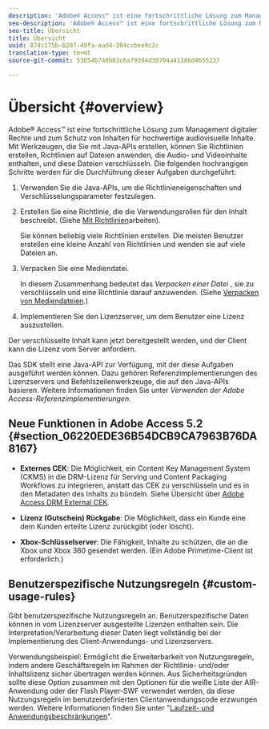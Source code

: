 ```yaml
---
description: 'Adobe® Access™ ist eine fortschrittliche Lösung zum Management digitaler Rechte und zum Schutz von Inhalten für hochwertige audiovisuelle Inhalte. Mit Werkzeugen, die Sie mit Java-APIs erstellen, können Sie Richtlinien erstellen, Richtlinien auf Dateien anwenden, die Audio- und Videoinhalte enthalten, und diese Dateien verschlüsseln. Die Schritte auf hoher Ebene zur Durchführung dieser Aufgaben sind wie folgt: '
seo-description: 'Adobe® Access™ ist eine fortschrittliche Lösung zum Management digitaler Rechte und zum Schutz von Inhalten für hochwertige audiovisuelle Inhalte. Mit Werkzeugen, die Sie mit Java-APIs erstellen, können Sie Richtlinien erstellen, Richtlinien auf Dateien anwenden, die Audio- und Videoinhalte enthalten, und diese Dateien verschlüsseln. Die Schritte auf hoher Ebene zur Durchführung dieser Aufgaben sind wie folgt: '
seo-title: Übersicht
title: Übersicht
uuid: 874c175b-8207-49fa-aad4-204ccbee9c2c
translation-type: tm+mt
source-git-commit: 53654b740b03c6a79394d30704a41186d4655237

---
```



# Übersicht {#overview}

Adobe® Access™ ist eine fortschrittliche Lösung zum Management digitaler Rechte und zum Schutz von Inhalten für hochwertige audiovisuelle Inhalte. Mit Werkzeugen, die Sie mit Java-APIs erstellen, können Sie Richtlinien erstellen, Richtlinien auf Dateien anwenden, die Audio- und Videoinhalte enthalten, und diese Dateien verschlüsseln. Die folgenden hochrangigen Schritte werden für die Durchführung dieser Aufgaben durchgeführt:

1. Verwenden Sie die Java-APIs, um die Richtlinieneigenschaften und Verschlüsselungsparameter festzulegen.
1. Erstellen Sie eine Richtlinie, die die Verwendungsrollen für den Inhalt beschreibt. (Siehe [Mit Richtlinien](../../aaxs-protecting-content/content-working-with-policies/content-working-with-policies-overview.md)arbeiten).

   Sie können beliebig viele Richtlinien erstellen. Die meisten Benutzer erstellen eine kleine Anzahl von Richtlinien und wenden sie auf viele Dateien an.

1. Verpacken Sie eine Mediendatei.

   In diesem Zusammenhang bedeutet das *Verpacken einer Datei* , sie zu verschlüsseln und eine Richtlinie darauf anzuwenden. (Siehe [Verpacken von Mediendateien](../../aaxs-protecting-content/content-packaging-media-files/content-packaging-media-files-overview.md).)

1. Implementieren Sie den Lizenzserver, um dem Benutzer eine Lizenz auszustellen.

Der verschlüsselte Inhalt kann jetzt bereitgestellt werden, und der Client kann die Lizenz vom Server anfordern.

Das SDK stellt eine Java-API zur Verfügung, mit der diese Aufgaben ausgeführt werden können. Dazu gehören Referenzimplementierungen des Lizenzservers und Befehlszeilenwerkzeuge, die auf den Java-APIs basieren. Weitere Informationen finden Sie unter *Verwenden der Adobe Access-Referenzimplementierungen*.

## Neue Funktionen in Adobe Access 5.2 {#section_06220EDE36B54DCB9CA7963B76DA8167}

* **Externes CEK**: Die Möglichkeit, ein Content Key Management System (CKMS) in die DRM-Lizenz für Serving und Content Packaging Workflows zu integrieren, anstatt das CEK zu verschlüsseln und es in den Metadaten des Inhalts zu bündeln. Siehe Übersicht über [Adobe Access DRM External CEK](../../aaxs-drm-xkey-mgmt/aaxs-drm-using-external-cek-overview.md).

* **Lizenz (Gutschein) Rückgabe**: Die Möglichkeit, dass ein Kunde eine dem Kunden erteilte Lizenz zurückgibt (oder löscht).
* **Xbox-Schlüsselserver**: Die Fähigkeit, Inhalte zu schützen, die an die Xbox und Xbox 360 gesendet werden. (Ein Adobe Primetime-Client ist erforderlich.)

## Benutzerspezifische Nutzungsregeln {#custom-usage-rules}

Gibt benutzerspezifische Nutzungsregeln an. Benutzerspezifische Daten können in vom Lizenzserver ausgestellte Lizenzen enthalten sein. Die Interpretation/Verarbeitung dieser Daten liegt vollständig bei der Implementierung des Client-Anwendungs- und Lizenzservers.

Verwendungsbeispiel: Ermöglicht die Erweiterbarkeit von Nutzungsregeln, indem andere Geschäftsregeln im Rahmen der Richtlinie- und/oder Inhaltslizenz sicher übertragen werden können. Aus Sicherheitsgründen sollte diese Option zusammen mit den Optionen für die weiße Liste der AIR-Anwendung oder der Flash Player-SWF verwendet werden, da diese Nutzungsregeln im benutzerdefinierten Clientanwendungscode erzwungen werden. Weitere Informationen finden Sie unter &quot;[Laufzeit- und Anwendungsbeschränkungen](../../aaxs-protecting-content/content-introduction/content-usage-rules/content-runtime-application-restrictions/content-whitelist-air.md)&quot;.